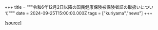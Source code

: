 +++
title = """令和6年12月2日以降の国民健康保険被保険者証の取扱いについて"""
date = 2024-09-25T15:00:00.000Z
tags = ["kuriyama","news"]
+++


[[source]](https://www.town.kuriyama.hokkaido.jp/soshiki/37/29390.html)
